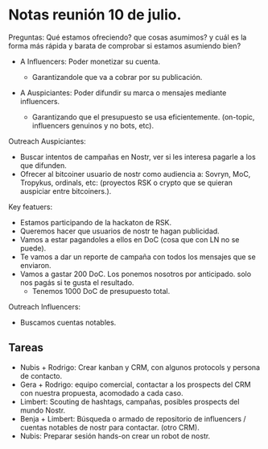# Notas reunión 10 de julio.

Preguntas: Qué estamos ofreciendo? que cosas asumimos? y cuál es la forma más rápida y barata de comprobar si estamos asumiendo bien?

* A Influencers: Poder monetizar su cuenta.
  - Garantizandole que va a cobrar por su publicación.

* A Auspiciantes: Poder difundir su marca o mensajes mediante influencers.
  - Garantizando que el presupuesto se usa eficientemente. (on-topic, influencers genuinos y no bots, etc).

Outreach Auspiciantes:
- Buscar intentos de campañas en Nostr, ver si les interesa pagarle a los que difunden.
- Ofrecer al bitcoiner usuario de nostr como audiencia a: Sovryn, MoC, Tropykus, ordinals, etc: (proyectos RSK o crypto que se quieran auspiciar entre bitcoiners.).

Key featuers:
  - Estamos participando de la hackaton de RSK.
  - Queremos hacer que usuarios de nostr te hagan publicidad.
  - Vamos a estar pagandoles a ellos en DoC (cosa que con LN no se puede).
  - Te vamos a dar un reporte de campaña con todos los mensajes que se enviaron.
  - Vamos a gastar 200 DoC. Los ponemos nosotros por anticipado. solo nos pagás si te gusta el resultado.
    * Tenemos 1000 DoC de presupuesto total.

Outreach Influencers:
  - Buscamos cuentas notables.

## Tareas
- Nubis + Rodrigo: Crear kanban y CRM, con algunos protocols y persona de contacto.
- Gera + Rodrigo: equipo comercial, contactar a los prospects del CRM con nuestra propuesta, acomodado a cada caso.
- Limbert: Scouting de hashtags, campañas, posibles prospects del mundo Nostr.
- Benja + Limbert: Búsqueda o armado de repositorio de influencers / cuentas notables de nostr para contactar. (otro CRM).
- Nubis: Preparar sesión hands-on crear un robot de nostr.

